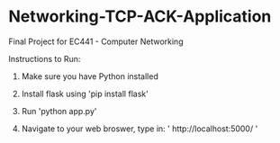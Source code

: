 # Networking-TCP-ACK-Application
Final Project for EC441 - Computer Networking

Instructions to Run: 
1. Make sure you have Python installed
2. Install flask using
  'pip install flask'
  
3. Run 'python app.py'
4. Navigate to your web broswer, type in: 
' http://localhost:5000/ '
